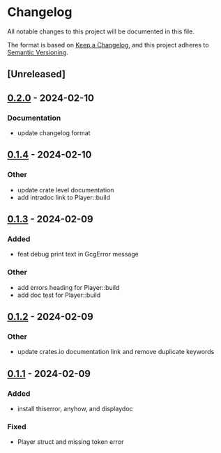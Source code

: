 # Changelog
All notable changes to this project will be documented in this file.

The format is based on [Keep a Changelog](https://keepachangelog.com/en/1.0.0/),
and this project adheres to [Semantic Versioning](https://semver.org/spec/v2.0.0.html).

## [Unreleased]

## [0.2.0](https://github.com/20jasper/gcg-parser/compare/v0.1.4...v0.2.0) - 2024-02-10

### Documentation
- update changelog format

## [0.1.4](https://github.com/20jasper/gcg-parser/compare/v0.1.3...v0.1.4) - 2024-02-10

### Other
- update crate level documentation
- add intradoc link to Player::build

## [0.1.3](https://github.com/20jasper/gcg-parser/compare/v0.1.2...v0.1.3) - 2024-02-09

### Added
- feat debug print text in GcgError message

### Other
- add errors heading for Player::build
- add doc test for Player::build

## [0.1.2](https://github.com/20jasper/gcg-parser/compare/v0.1.1...v0.1.2) - 2024-02-09

### Other
- update crates.io documentation link and remove duplicate keywords

## [0.1.1](https://github.com/20jasper/gcg-parser/compare/v0.1.0...v0.1.1) - 2024-02-09

### Added
- install thiserror, anyhow, and displaydoc

### Fixed
- Player struct and missing token error

